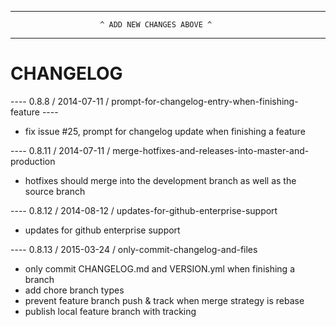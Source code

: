 --------------------------------------------------------------------------------
                        ^ ADD NEW CHANGES ABOVE ^
--------------------------------------------------------------------------------

CHANGELOG
=========

---- 0.8.8 / 2014-07-11 / prompt-for-changelog-entry-when-finishing-feature ----
* fix issue #25, prompt for changelog update when finishing a feature

---- 0.8.11 / 2014-07-11 / merge-hotfixes-and-releases-into-master-and-production 
* hotfixes should merge into the development branch as well as the source branch

---- 0.8.12 / 2014-08-12 / updates-for-github-enterprise-support
* updates for github enterprise support

---- 0.8.13 / 2015-03-24 / only-commit-changelog-and-files
* only commit CHANGELOG.md and VERSION.yml when finishing a branch
* add chore branch types
* prevent feature branch push & track when merge strategy is rebase
* publish local feature branch with tracking
